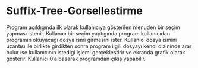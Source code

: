 # Suffix-Tree-Gorsellestirme
Program açıldıgında ilk olarak kullanıcıya gösterilen
menuden bir seçim yapması istenir. Kullanıcı bir seçim
yaptıgında program kullanıcıdan programın okuyacağı dosya ismi
girmesini ister. Kullanıcı dosya ismini uzantısı ile birlikte
girdikten sonra program ilgili dosyayı kendi dizininde arar
bulur ise kullanıcının istedigi işlemi gerçekleştirir ve ekranda 
grafik olarak gosterir. Kullanıcı 0’a basarak programdan çıkış
yapabilir.
